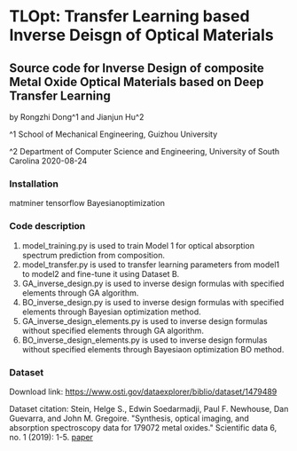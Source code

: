 # TLOpt:  Transfer Learning based Inverse Deisgn of Optical Materials 

## Source code for Inverse Design of composite Metal Oxide Optical Materials based on Deep Transfer Learning

by Rongzhi Dong^1 and Jianjun Hu^2

^1 School of Mechanical Engineering, Guizhou University

^2 Department of Computer Science and Engineering, University of South Carolina
2020-08-24

### Installation

matminer
tensorflow
Bayesianoptimization

### Code description

1. model_training.py is used to train Model 1 for optical absorption spectrum prediction from composition.
2. model_transfer.py is used to transfer learning parameters from model1 to model2 and fine-tune it using Dataset B.
3. GA_inverse_design.py is used to inverse design formulas with specified elements through GA algorithm. 
4. BO_inverse_design.py is used to inverse design formulas with specified elements through Bayesian optimization method.
5. GA_inverse_design_elements.py is used to inverse design formulas without specified elements through GA algorithm.
6. BO_inverse_design_elements.py is used to inverse design formulas without specified elements through Bayesiaon optimization BO method.


### Dataset

Download link: https://www.osti.gov/dataexplorer/biblio/dataset/1479489

Dataset citation:  Stein, Helge S., Edwin Soedarmadji, Paul F. Newhouse, Dan Guevarra, and John M. Gregoire. "Synthesis, optical imaging, and absorption 
spectroscopy data for 179072 metal oxides." Scientific data 6, no. 1 (2019): 1-5. [paper](https://www.nature.com/articles/s41597-019-0019-4)
